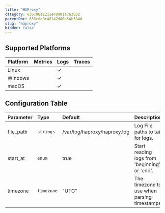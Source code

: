 ```yaml
---
title: "HAProxy"
category: 636c08e1212e49001e7a3032
parentDoc: 636c0a0c46142d00a50b384d
slug: "haproxy"
hidden: false
---
```

## Supported Platforms

| Platform | Metrics | Logs | Traces |
| :------- | :------ | :--- | :----- |
| Linux    |         | ✓    |        |
| Windows  |         | ✓    |        |
| macOS    |         | ✓    |        |

## Configuration Table

| Parameter | Type       | Default                      | Description                                   |
| :-------- | :--------- | :--------------------------- | :-------------------------------------------- |
| file_path | `strings`  | /var/log/haproxy/haproxy.log | Log File paths to tail for logs.              |
| start_at  | `enum`     | true                         | Start reading logs from 'beginning' or 'end'. |
| timezone  | `timezone` | "UTC"                        | The timezone to use when parsing timestamps.  |
